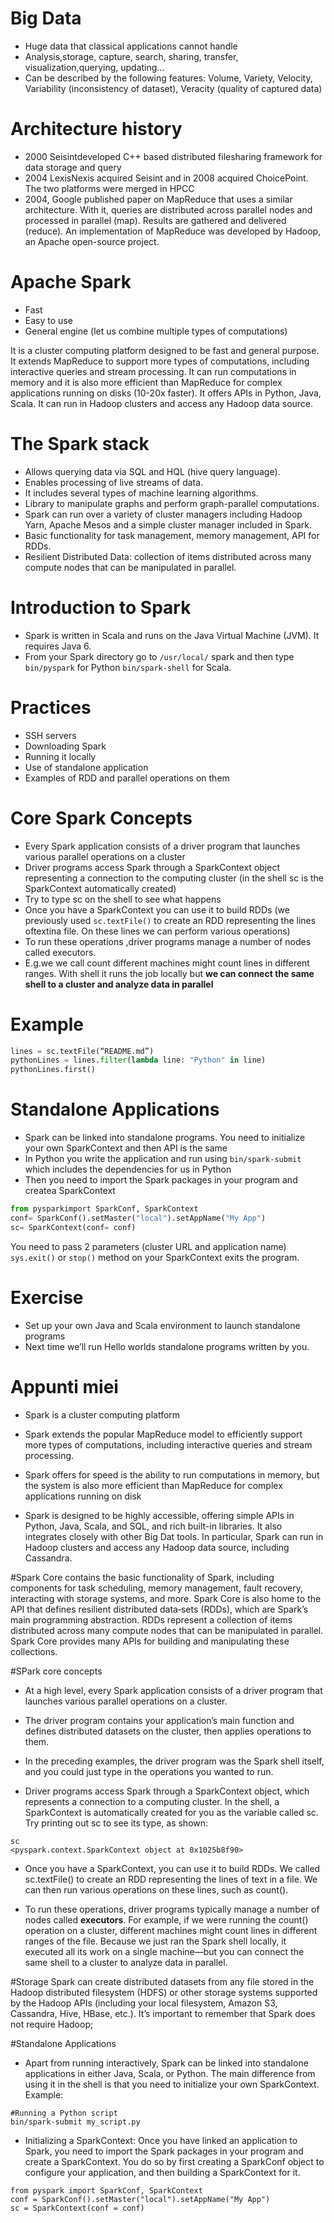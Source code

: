 # Big Data

- Huge data that classical applications cannot handle
- Analysis,storage, capture, search, sharing, transfer, visualization,querying, updating...
- Can be described by the following features: Volume, Variety, Velocity, Variability (inconsistency of dataset), Veracity (quality of captured data)


# Architecture history

- 2000 Seisintdeveloped C++ based distributed filesharing framework for data storage and query
- 2004 LexisNexis acquired Seisint and in 2008 acquired ChoicePoint. The two platforms were merged in HPCC 
- 2004, Google published paper on MapReduce that uses a similar architecture. With it, queries are distributed across parallel nodes and processed in parallel (map). Results are gathered and delivered (reduce). An implementation of MapReduce was developed by Hadoop, an Apache open-source project.


# Apache Spark

- Fast
- Easy to use
- General engine (let us combine multiple types of computations)

It is a cluster computing platform designed to be fast and general purpose.
It extends MapReduce to support more types of computations, including interactive queries and stream processing. It can run computations in memory and it is also more efficient than MapReduce for complex applications running on disks (10-20x faster).
It offers APIs in Python, Java, Scala. It can run in Hadoop clusters and access any Hadoop data source.


# The Spark stack

- Allows querying data via SQL and HQL (hive query language).
- Enables processing of live streams of data. 
- It includes several types of machine learning algorithms.
- Library to manipulate graphs and perform graph-parallel computations.
- Spark can run over a variety of cluster managers including Hadoop Yarn, Apache Mesos and a simple cluster manager included in Spark.
- Basic functionality for task management, memory management, API for RDDs. 
- 
  Resilient Distributed Data: collection of items distributed across many compute nodes that can be manipulated in parallel.


# Introduction to Spark

- Spark is written in Scala and runs on the Java Virtual Machine (JVM). It requires Java 6.
- From your Spark directory go to `/usr/local/` spark and then type `bin/pyspark` for Python `bin/spark-shell` for Scala.


# Practices

- SSH servers
- Downloading Spark
- Running it locally
- Use of standalone application
- Examples of RDD and parallel operations on them


# Core Spark Concepts

- Every Spark application consists of a driver program that launches various parallel operations on a cluster
- Driver programs access Spark through a SparkContext object representing a connection to the computing cluster (in the shell sc is the SparkContext automatically created)
- Try to type sc on the shell to see what happens
- Once you have a SparkContext you can use it to build RDDs (we previously used `sc.textFile()` to create an RDD representing the lines oftextina file. On these lines we can perform various operations)
- To run these operations ,driver programs manage a number of nodes called executors.
- E.g.we we call count different machines might count lines in different ranges. With shell it runs the job locally but **we can connect the same shell to a cluster and analyze data in parallel**


# Example

 

```python
lines = sc.textFile(“README.md”)
pythonLines = lines.filter(lambda line: "Python" in line)
pythonLines.first()

```

# Standalone Applications

- Spark can be linked into standalone programs. You need to initialize your own SparkContext and then API is the same
- In Python you write the application and run using `bin/spark-submit` which includes the dependencies for us in Python
- Then you need to import the Spark packages in your program and createa SparkContext

```python
from pysparkimport SparkConf, SparkContext
conf= SparkConf().setMaster("local").setAppName("My App")
sc= SparkContext(conf= conf)
```
You need to pass 2 parameters (cluster URL and application name) `sys.exit()` or `stop()` method on your SparkContext exits the program.

# Exercise

- Set up your own Java and Scala environment to launch standalone programs
- Next time we’ll run Hello worlds standalone programs written by you.

# Appunti miei
- Spark is a cluster computing platform

- Spark extends the popular MapReduce model to efficiently support more types of computations, including interactive queries and stream processing.

- Spark offers for speed is the ability to run computations in memory, but the system is also more efficient than MapReduce for complex applications running on disk

- Spark is designed to be highly accessible, offering simple APIs in Python, Java, Scala, and SQL, and rich built-in libraries. It also integrates closely with other Big Dat tools. In particular, Spark can run in Hadoop clusters and access any Hadoop data source, including Cassandra.

#Spark Core 
contains the basic functionality of Spark, including components for task scheduling, memory management, fault recovery, interacting with storage systems,
and more. Spark Core is also home to the API that defines resilient distributed data‐sets (RDDs), which are Spark’s main programming abstraction. RDDs represent a collection of items distributed across many compute nodes that can be manipulated in parallel. Spark Core provides many APIs for building and manipulating these collections.

#SPark core concepts
- At a high level, every Spark application consists of a driver program that launches various parallel operations on a cluster. 
- The driver program contains your application’s main function and defines distributed datasets on the cluster, then applies operations to them. 
- In the preceding examples, the driver program was the Spark shell itself, and you could just type in the operations you wanted to run.

- Driver programs access Spark through a SparkContext object, which represents a connection to a computing cluster. In the shell, a SparkContext is automatically created for you as the variable called sc. Try printing out sc to see its type, as shown:

```
sc
<pyspark.context.SparkContext object at 0x1025b8f90>
```

- Once you have a SparkContext, you can use it to build RDDs. We called sc.textFile() to create an RDD representing the lines of text in a file. We can then run various operations on these lines, such as count().

- To run these operations, driver programs typically manage a number of nodes called **executors**. For example, if we were running the count() operation on a cluster, different machines might count lines in different ranges of the file. Because we just ran the Spark shell locally, it executed all its work on a single machine—but you can connect the same shell to a cluster to analyze data in parallel.

#Storage
Spark can create distributed datasets from any file stored in the Hadoop distributed filesystem (HDFS) or other storage systems supported by the Hadoop APIs (including your local filesystem, Amazon S3, Cassandra, Hive, HBase, etc.). It’s important to
remember that Spark does not require Hadoop;

#Standalone Applications
- Apart from running interactively, Spark can be linked into standalone applications in either Java, Scala, or Python. The main difference from using it in the shell is that you need to initialize your own SparkContext.
Example:
```
#Running a Python script
bin/spark-submit my_script.py
```
- Initializing a SparkContext: Once you have linked an application to Spark, you need to import the Spark packages in your program and create a SparkContext. You do so by first creating a SparkConf object to configure your application, and then building a SparkContext for it.
```
from pyspark import SparkConf, SparkContext
conf = SparkConf().setMaster("local").setAppName("My App")
sc = SparkContext(conf = conf)
```
